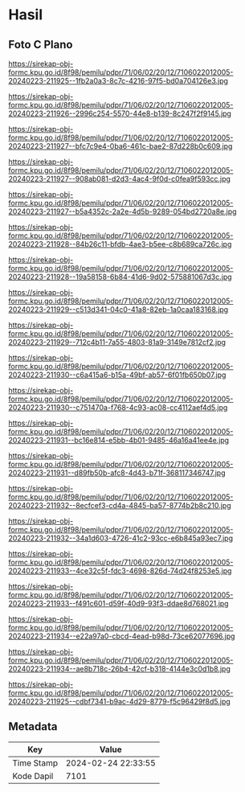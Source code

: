 # Hasil

## Foto C Plano

https://sirekap-obj-formc.kpu.go.id/8f98/pemilu/pdpr/71/06/02/20/12/7106022012005-20240223-211925--1fb2a0a3-8c7c-4216-97f5-bd0a704126e3.jpg

https://sirekap-obj-formc.kpu.go.id/8f98/pemilu/pdpr/71/06/02/20/12/7106022012005-20240223-211926--2996c254-5570-44e8-b139-8c247f2f9145.jpg

https://sirekap-obj-formc.kpu.go.id/8f98/pemilu/pdpr/71/06/02/20/12/7106022012005-20240223-211927--bfc7c9e4-0ba6-461c-bae2-87d228b0c609.jpg

https://sirekap-obj-formc.kpu.go.id/8f98/pemilu/pdpr/71/06/02/20/12/7106022012005-20240223-211927--908ab081-d2d3-4ac4-9f0d-c0fea9f593cc.jpg

https://sirekap-obj-formc.kpu.go.id/8f98/pemilu/pdpr/71/06/02/20/12/7106022012005-20240223-211927--b5a4352c-2a2e-4d5b-9289-054bd2720a8e.jpg

https://sirekap-obj-formc.kpu.go.id/8f98/pemilu/pdpr/71/06/02/20/12/7106022012005-20240223-211928--84b26c11-bfdb-4ae3-b5ee-c8b689ca726c.jpg

https://sirekap-obj-formc.kpu.go.id/8f98/pemilu/pdpr/71/06/02/20/12/7106022012005-20240223-211928--19a58158-6b84-41d6-9d02-575881067d3c.jpg

https://sirekap-obj-formc.kpu.go.id/8f98/pemilu/pdpr/71/06/02/20/12/7106022012005-20240223-211929--c513d341-04c0-41a8-82eb-1a0caa183168.jpg

https://sirekap-obj-formc.kpu.go.id/8f98/pemilu/pdpr/71/06/02/20/12/7106022012005-20240223-211929--712c4b11-7a55-4803-81a9-3149e7812cf2.jpg

https://sirekap-obj-formc.kpu.go.id/8f98/pemilu/pdpr/71/06/02/20/12/7106022012005-20240223-211930--c6a415a6-b15a-49bf-ab57-6f01fb650b07.jpg

https://sirekap-obj-formc.kpu.go.id/8f98/pemilu/pdpr/71/06/02/20/12/7106022012005-20240223-211930--c751470a-f768-4c93-ac08-cc4112aef4d5.jpg

https://sirekap-obj-formc.kpu.go.id/8f98/pemilu/pdpr/71/06/02/20/12/7106022012005-20240223-211931--bc16e814-e5bb-4b01-9485-46a16a41ee4e.jpg

https://sirekap-obj-formc.kpu.go.id/8f98/pemilu/pdpr/71/06/02/20/12/7106022012005-20240223-211931--d89fb50b-afc8-4d43-b71f-368117346747.jpg

https://sirekap-obj-formc.kpu.go.id/8f98/pemilu/pdpr/71/06/02/20/12/7106022012005-20240223-211932--8ecfcef3-cd4a-4845-ba57-8774b2b8c210.jpg

https://sirekap-obj-formc.kpu.go.id/8f98/pemilu/pdpr/71/06/02/20/12/7106022012005-20240223-211932--34a1d603-4726-41c2-93cc-e6b845a93ec7.jpg

https://sirekap-obj-formc.kpu.go.id/8f98/pemilu/pdpr/71/06/02/20/12/7106022012005-20240223-211933--4ce32c5f-fdc3-4698-826d-74d24f8253e5.jpg

https://sirekap-obj-formc.kpu.go.id/8f98/pemilu/pdpr/71/06/02/20/12/7106022012005-20240223-211933--f491c601-d59f-40d9-93f3-ddae8d768021.jpg

https://sirekap-obj-formc.kpu.go.id/8f98/pemilu/pdpr/71/06/02/20/12/7106022012005-20240223-211934--e22a97a0-cbcd-4ead-b98d-73ce62077696.jpg

https://sirekap-obj-formc.kpu.go.id/8f98/pemilu/pdpr/71/06/02/20/12/7106022012005-20240223-211934--ae8b718c-26b4-42cf-b318-4144e3c0d1b8.jpg

https://sirekap-obj-formc.kpu.go.id/8f98/pemilu/pdpr/71/06/02/20/12/7106022012005-20240223-211925--cdbf7341-b9ac-4d29-8779-f5c96429f8d5.jpg


## Metadata

| Key        | Value               |
| ---------- | ------------------- |
| Time Stamp | 2024-02-24 22:33:55 |
| Kode Dapil | 7101                |



